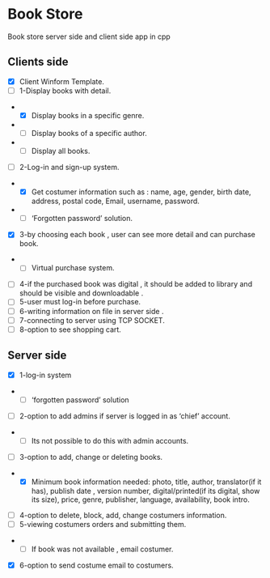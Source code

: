 # Book Store
Book store server side and client side app in cpp 

## Clients side
- [X] Client Winform Template.
- [ ] 1-Display books with detail.
- - [X]	Display books in a specific genre.
- - [ ]	Display books of a specific author.
- - [ ]	Display all books.
- [ ] 2-Log-in and sign-up system.
- - [X] Get costumer information such as : name, age, gender, birth date, address, postal code, Email, username, password.
- - [ ] ‘Forgotten password’ solution.
- [X] 3-by choosing each book , user can see more detail and can purchase book.
- - [ ]	Virtual purchase system.
- [ ] 4-if the purchased book was digital , it should be added to library and should be visible and downloadable .
- [ ] 5-user must log-in before purchase.
- [ ] 6-writing information on file in server side .
- [ ] 7-connecting to server using TCP SOCKET.
- [ ] 8-option to see shopping cart.

## Server side 
- [X] 1-log-in system
- - [ ] ‘forgotten password’ solution
- [ ] 2-option to add admins if server is logged in as ‘chief’ account.
- - [ ] Its not possible to do this with admin accounts.
- [ ] 3-option to add, change or deleting books.
- - [X] Minimum book information needed: photo, title, author, translator(if it has), publish date , version number, digital/printed(if its digital, show its size), price, genre, publisher, language, availability, book intro.
- [ ] 4-option to delete, block, add, change costumers information.
- [ ] 5-viewing costumers orders and submitting them.
- - [ ] If book was not available , email costumer.
- [X] 6-option to send costume email to costumers.
